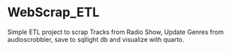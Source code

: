 # WebScrap_ETL
Simple ETL project to scrap Tracks from Radio Show, Update Genres from audioscrobbler, save to sqllight db and visualize with quarto.
